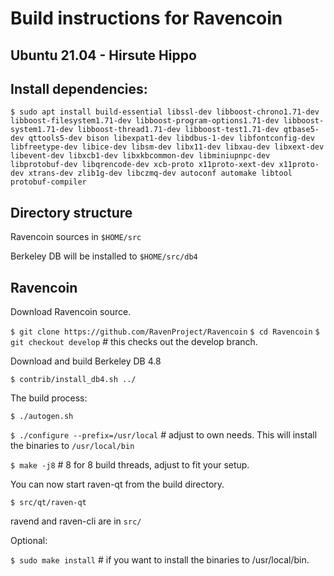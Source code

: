 Build instructions for Ravencoin 
=================================
Ubuntu 21.04 - Hirsute Hippo
---------------------------------

Install dependencies:
----------------------------
`$ sudo apt install build-essential
libssl-dev
libboost-chrono1.71-dev
libboost-filesystem1.71-dev
libboost-program-options1.71-dev
libboost-system1.71-dev
libboost-thread1.71-dev
libboost-test1.71-dev
qtbase5-dev
qttools5-dev
bison
libexpat1-dev
libdbus-1-dev
libfontconfig-dev
libfreetype-dev
libice-dev
libsm-dev
libx11-dev
libxau-dev
libxext-dev
libevent-dev
libxcb1-dev
libxkbcommon-dev
libminiupnpc-dev
libprotobuf-dev
libqrencode-dev
xcb-proto
x11proto-xext-dev
x11proto-dev
xtrans-dev
zlib1g-dev
libczmq-dev
autoconf
automake
libtool
protobuf-compiler
`

Directory structure
------------------
Ravencoin sources in `$HOME/src`

Berkeley DB will be installed to `$HOME/src/db4`


Ravencoin
------------------

Download Ravencoin source.

`$ git clone https://github.com/RavenProject/Ravencoin`
`$ cd Ravencoin`
`$ git checkout develop` # this checks out the develop branch.

Download and build Berkeley DB 4.8

`$ contrib/install_db4.sh ../`


The build process:

`$ ./autogen.sh`

`$ ./configure --prefix=/usr/local` # adjust to own needs. This will install the binaries to `/usr/local/bin` 

`$ make -j8`  # 8 for 8 build threads, adjust to fit your setup.

You can now start raven-qt from the build directory.

`$ src/qt/raven-qt`

ravend and raven-cli are in `src/`


Optional:

`$ sudo make install`  # if you want to install the binaries to /usr/local/bin.





